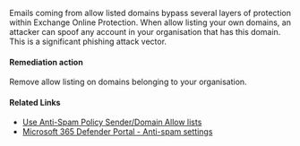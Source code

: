 Emails coming from allow listed domains bypass several layers of protection within Exchange Online Protection. When allow listing your own domains, an attacker can spoof any account in your organisation that has this domain. This is a significant phishing attack vector.

#### Remediation action
Remove allow listing on domains belonging to your organisation.

#### Related Links

* [Use Anti-Spam Policy Sender/Domain Allow lists](https://aka.ms/orca-antispam-docs-4) 
* [Microsoft 365 Defender Portal - Anti-spam settings](https://security.microsoft.com/antispam)
